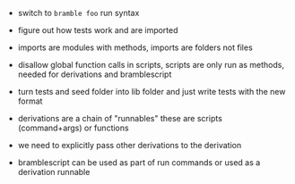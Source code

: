 - switch to `bramble foo` run syntax
- figure out how tests work and are imported
- imports are modules with methods, imports are folders not files
- disallow global function calls in scripts, scripts are only run as methods, needed for derivations and bramblescript
- turn tests and seed folder into lib folder and just write tests with the new format

- derivations are a chain of "runnables" these are scripts (command+args) or functions
- we need to explicitly pass other derivations to the derivation
- bramblescript can be used as part of run commands or used as a derivation runnable
